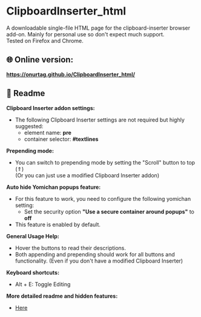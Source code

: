 # ClipboardInserter_html

A downloadable single-file HTML page for the clipboard-inserter browser add-on. Mainly for personal use so don't expect much support.  
Tested on Firefox and Chrome.

## 🌐 Online version:  
**https://onurtag.github.io/ClipboardInserter_html/**  

## 📝 Readme  

**Clipboard Inserter addon settings:**  
- The following Clipboard Inserter settings are not required but highly suggested:  
  - element name: **pre**  
  - container selector: **#textlines**  

**Prepending mode:**  
- You can switch to prepending mode by setting the "Scroll" button to top (⇑)  
(Or you can just use a modified Clipboard Inserter addon)

**Auto hide Yomichan popups feature:**  
- For this feature to work, you need to configure the following yomichan setting:  
  - Set the security option **"Use a secure container around popups"** to **off**  
- This feature is enabled by default.  

**General Usage Help:**  

- Hover the buttons to read their descriptions.  
- Both appending and prepending should work for all buttons and functionality. (Even if you don't have a modified Clipboard Inserter)

**Keyboard shortcuts:**  
- Alt + E: Toggle Editing  

**More detailed readme and hidden features:**  
- [Here](https://github.com/Onurtag/ClipboardInserter_html/blob/master/index.html#L11)
